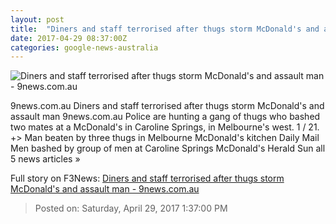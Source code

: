 ```yaml
---
layout: post
title:  "Diners and staff terrorised after thugs storm McDonald's and assault man - 9news.com.au"
date: 2017-04-29 08:37:00Z
categories: google-news-australia
---
```


![Diners and staff terrorised after thugs storm McDonald's and assault man - 9news.com.au](http://9network-vod-progressive.akamaized.net/media2/664969388001/2017/04/664969388001_5416048521001_5416045360001-vs.jpg)

9news.com.au Diners and staff terrorised after thugs storm McDonald's and assault man 9news.com.au Police are hunting a gang of thugs who bashed two mates at a McDonald's in Caroline Springs, in Melbourne's west. 1 / 21. +> Man beaten by three thugs in Melbourne McDonald's kitchen Daily Mail Men bashed by group of men at Caroline Springs McDonald's Herald Sun all 5 news articles »


Full story on F3News: [Diners and staff terrorised after thugs storm McDonald's and assault man - 9news.com.au](http://www.f3nws.com/n/Gk3ybG)

> Posted on: Saturday, April 29, 2017 1:37:00 PM
